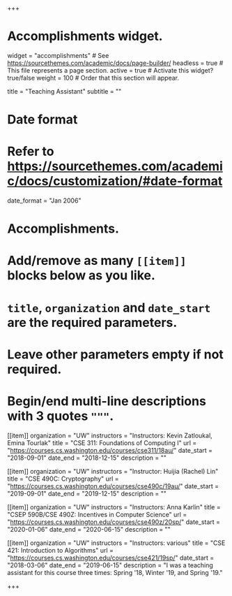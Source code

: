 +++
# Accomplishments widget.
widget = "accomplishments"  # See https://sourcethemes.com/academic/docs/page-builder/
headless = true  # This file represents a page section.
active = true  # Activate this widget? true/false
weight = 100  # Order that this section will appear.

title = "Teaching Assistant"
subtitle = ""

# Date format
#   Refer to https://sourcethemes.com/academic/docs/customization/#date-format
date_format = "Jan 2006"

# Accomplishments.
#   Add/remove as many `[[item]]` blocks below as you like.
#   `title`, `organization` and `date_start` are the required parameters.
#   Leave other parameters empty if not required.
#   Begin/end multi-line descriptions with 3 quotes `"""`.

[[item]]
  organization = "UW"
  instructors = "Instructors: Kevin Zatloukal, Emina Tourlak"
  title = "CSE 311: Foundations of Computing I"
  url = "https://courses.cs.washington.edu/courses/cse311/18au/"
  date_start = "2018-09-01"
  date_end = "2018-12-15"
  description = ""

[[item]]
  organization = "UW"
  instructors = "Instructor: Huijia (Rachel) Lin"
  title = "CSE 490C: Cryptography"
  url = "https://courses.cs.washington.edu/courses/cse490c/19au/"
  date_start = "2019-09-01"
  date_end = "2019-12-15"
  description = ""
  
[[item]]
  organization = "UW"
  instructors = "Instructors: Anna Karlin"
  title = "CSEP 590B/CSE 490Z: Incentives in Computer Science"
  url = "https://courses.cs.washington.edu/courses/cse490z/20sp/"
  date_start = "2020-01-06"
  date_end = "2020-06-15"
  description = ""

[[item]]
  organization = "UW"
  instructors = "Instructors: various"
  title = "CSE 421: Introduction to Algorithms"
  url = "https://courses.cs.washington.edu/courses/cse421/19sp/"
  date_start = "2018-03-06"
  date_end = "2019-06-15"
  description = "I was a teaching assistant for this course three times: Spring '18, Winter '19, and Spring '19."

+++
